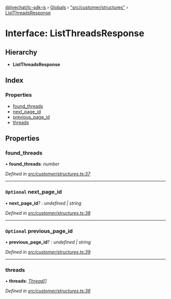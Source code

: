 [@livechat/lc-sdk-js](../README.md) › [Globals](../globals.md) › ["src/customer/structures"](../modules/_src_customer_structures_.md) › [ListThreadsResponse](_src_customer_structures_.listthreadsresponse.md)

# Interface: ListThreadsResponse

## Hierarchy

* **ListThreadsResponse**

## Index

### Properties

* [found_threads](_src_customer_structures_.listthreadsresponse.md#found_threads)
* [next_page_id](_src_customer_structures_.listthreadsresponse.md#optional-next_page_id)
* [previous_page_id](_src_customer_structures_.listthreadsresponse.md#optional-previous_page_id)
* [threads](_src_customer_structures_.listthreadsresponse.md#threads)

## Properties

###  found_threads

• **found_threads**: *number*

*Defined in [src/customer/structures.ts:37](https://github.com/livechat/lc-sdk-js/blob/8143b05/src/customer/structures.ts#L37)*

___

### `Optional` next_page_id

• **next_page_id**? : *undefined | string*

*Defined in [src/customer/structures.ts:38](https://github.com/livechat/lc-sdk-js/blob/8143b05/src/customer/structures.ts#L38)*

___

### `Optional` previous_page_id

• **previous_page_id**? : *undefined | string*

*Defined in [src/customer/structures.ts:39](https://github.com/livechat/lc-sdk-js/blob/8143b05/src/customer/structures.ts#L39)*

___

###  threads

• **threads**: *[Thread](_src_objects_index_.thread.md)[]*

*Defined in [src/customer/structures.ts:36](https://github.com/livechat/lc-sdk-js/blob/8143b05/src/customer/structures.ts#L36)*
